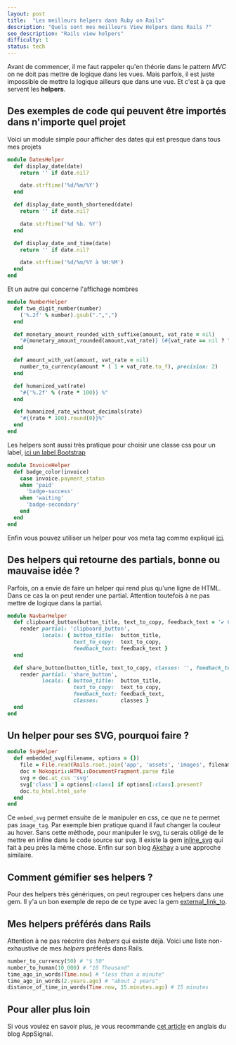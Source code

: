 ```yaml
---
layout: post
title:  "Les meilleurs helpers dans Ruby on Rails"
description: "Quels sont mes meilleurs View Helpers dans Rails ?"
seo_description: "Rails view helpers"
difficulty: 1
status: tech
---
```


Avant de commencer, il me faut rappeler qu'en théorie dans le pattern *MVC* on ne doit pas mettre de logique dans les vues. Mais parfois, il est juste impossible de mettre la logique ailleurs que dans une vue. Et c'est à ça que servent les **helpers**.

## Des exemples de code qui peuvent être importés dans n'importe quel projet

Voici un module simple pour afficher des dates qui est presque dans tous mes projets

```ruby
module DatesHelper
  def display_date(date)
    return '' if date.nil?

    date.strftime('%d/%m/%Y')
  end

  def display_date_month_shortened(date)
    return '' if date.nil?

    date.strftime('%d %b. %Y')
  end

  def display_date_and_time(date)
    return '' if date.nil?

    date.strftime('%d/%m/%Y à %H:%M')
  end
end
```

Et un autre qui concerne l'affichage nombres

```ruby
module NumberHelper
  def two_digit_number(number)
    ('%.2f' % number).gsub(".",",")
  end

  def monetary_amount_rounded_with_suffixe(amount, vat_rate = nil)
    "#{monetary_amount_rounded(amount,vat_rate)} (#{vat_rate == nil ? "HT" : "TTC"})"
  end

  def amount_with_vat(amount, vat_rate = nil)
    number_to_currency(amount * ( 1 + vat_rate.to_f), precision: 2)
  end

  def humanized_vat(rate)
    "#{'%.2f' % (rate * 100)} %"
  end

  def humanized_rate_without_decimals(rate)
    "#{(rate * 100).round(0)}%"
  end
end
```

Les helpers sont aussi très pratique pour choisir une classe css pour un label, <a href="https://getbootstrap.com/docs/4.0/components/badge/" class="underlined" target="_blank">ici un label Bootstrap</a>

```ruby
module InvoiceHelper
  def badge_color(invoice)
    case invoice.payment_status
    when 'paid'
      'badge-success'
    when 'waiting'
      'badge-secondary'
    end
  end
end
```

Enfin vous pouvez utiliser un helper pour vos meta tag comme expliqué <a href="https://www.lewagon.com/blog/setup-meta-tags-rails" class="underlined" target="_blank">ici</a>.

## Des helpers qui retourne des partials, bonne ou mauvaise idée ?

Parfois, on a envie de faire un helper qui rend plus qu'une ligne de HTML. Dans ce cas la on peut render une partial. Attention toutefois à ne pas mettre de logique dans la partial.

```ruby
module NavbarHelper
  def clipboard_button(button_title, text_to_copy, feedback_text = '✔︎ Copied!')
    render partial: 'clipboard_button',
           locals: { button_title:  button_title,
                     text_to_copy:  text_to_copy,
                     feedback_text: feedback_text }
  end

  def share_button(button_title, text_to_copy, classes: '', feedback_text: '✔︎ Copied!')
    render partial: 'share_button',
           locals: { button_title:  button_title,
                     text_to_copy:  text_to_copy,
                     feedback_text: feedback_text,
                     classes:       classes }
  end
end
```

## Un helper pour ses SVG, pourquoi faire ?

```ruby
module SvgHelper
  def embedded_svg(filename, options = {})
    file = File.read(Rails.root.join('app', 'assets', 'images', filename))
    doc = Nokogiri::HTML::DocumentFragment.parse file
    svg = doc.at_css 'svg'
    svg['class'] = options[:class] if options[:class].present?
    doc.to_html.html_safe
  end
end
```

Ce `embed_svg` permet ensuite de le manipuler en css, ce que ne te permet pas `image_tag`. Par exemple bien pratique quand il faut changer la couleur au hover. Sans cette méthode, pour manipuler le svg, tu serais obligé de le mettre en inline dans le code source sur svg. Il existe la gem <a href="https://github.com/jamesmartin/inline_svg" class="underlined" target="_blank">inline_svg</a> qui fait à peu près la même chose. Enfin sur son blog <a href="https://www.akshaykhot.com/how-to-render-svg-icons-in-rails/?ref=akshays-blog-newsletter" class="underlined" target="_blank">Akshay</a> a une approche similaire.



## Comment gémifier ses helpers ?

Pour des helpers très génériques, on peut regrouper ces helpers dans une gem. Il y'a un bon exemple de repo de ce type avec la gem <a href="https://github.com/guillaumebriday/external_link_to" class="underlined" target="_blank">external_link_to</a>.

## Mes helpers préférés dans Rails

Attention à ne pas reécrire des *helpers* qui existe déjà. Voici une liste non-exhaustive de mes *helpers* préférés dans Rails.

```ruby
number_to_currency(50) # "$ 50"
number_to_human(10_000) # "10 Thousand"
time_ago_in_words(Time.now) # "less than a minute"
time_ago_in_words(2.years.ago) # "about 2 years"
distance_of_time_in_words(Time.now, 15.minutes.ago) # 15 minutes
```

## Pour aller plus loin

Si vous voulez en savoir plus, je vous recommande <a href="https://blog.appsignal.com/2023/02/01/a-guide-to-rails-view-helpers.html?utm_source=alexandrebouvier.fr" class="underlined" target="_blank">cet article</a> en anglais du blog AppSignal.
